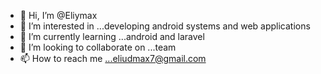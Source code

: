 - 👋 Hi, I’m @Eliymax
- 👀 I’m interested in ...developing android systems and web applications
- 🌱 I’m currently learning ...android and laravel
- 💞️ I’m looking to collaborate on ...team 
- 📫 How to reach me ...eliudmax7@gmail.com

<!---
Eliymax/Eliymax is a ✨ special ✨ repository because its `README.md` (this file) appears on your GitHub profile.
You can click the Preview link to take a look at your changes.
--->
